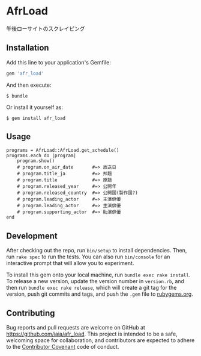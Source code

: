 # AfrLoad

午後ローサイトのスクレイピング

## Installation

Add this line to your application's Gemfile:

```ruby
gem 'afr_load'
```

And then execute:

    $ bundle

Or install it yourself as:

    $ gem install afr_load

## Usage

    programs = AfrLoad::AfrLoad.get_schedule()
    programs.each do |program|
        program.show()
        # program.on_air_date       #=> 放送日
        # program.title_ja          #=> 邦題
        # program.title             #=> 原題 
        # program.released_year     #=> 公開年 
        # program.released_country  #=> 公開国(製作国?) 
        # program.leading_actor     #=> 主演俳優 
        # program.leading_actor     #=> 主演俳優 
        # program.supporting_actor  #=> 助演俳優 
    end

## Development

After checking out the repo, run `bin/setup` to install dependencies. Then, run `rake spec` to run the tests. You can also run `bin/console` for an interactive prompt that will allow you to experiment.

To install this gem onto your local machine, run `bundle exec rake install`. To release a new version, update the version number in `version.rb`, and then run `bundle exec rake release`, which will create a git tag for the version, push git commits and tags, and push the `.gem` file to [rubygems.org](https://rubygems.org).

## Contributing

Bug reports and pull requests are welcome on GitHub at https://github.com/iaia/afr_load. This project is intended to be a safe, welcoming space for collaboration, and contributors are expected to adhere to the [Contributor Covenant](contributor-covenant.org) code of conduct.


